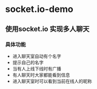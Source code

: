 # socket.io-demo
## 使用socket.io 实现多人聊天
### 具体功能
* 进入聊天室自动有个名字
* 提示自己的名字
* 当有人上线下线时有广播
* 有人聊天时大家都能看到信息
* 进入聊天室时可以看到当前在线人的昵称